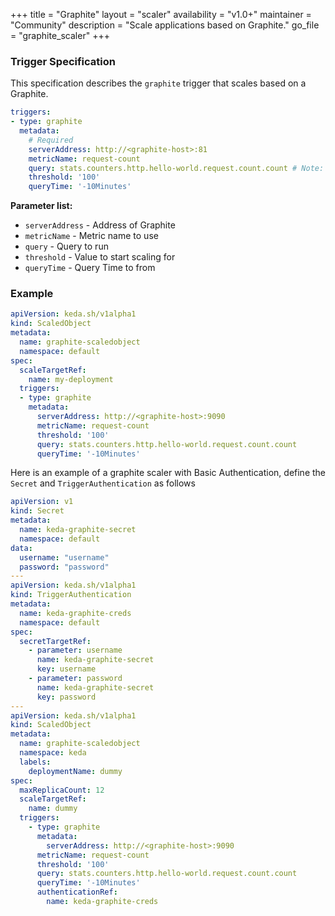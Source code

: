 +++
title = "Graphite"
layout = "scaler"
availability = "v1.0+"
maintainer = "Community"
description = "Scale applications based on Graphite."
go_file = "graphite_scaler"
+++

### Trigger Specification

This specification describes the `graphite` trigger that scales based on a Graphite.

```yaml
triggers:
- type: graphite
  metadata:
    # Required
    serverAddress: http://<graphite-host>:81
    metricName: request-count
    query: stats.counters.http.hello-world.request.count.count # Note: query must return a vector/scalar single element response
    threshold: '100'
    queryTime: '-10Minutes'
```

**Parameter list:**

- `serverAddress` - Address of Graphite
- `metricName` - Metric name to use
- `query` - Query to run
- `threshold` - Value to start scaling for
- `queryTime` - Query Time to from 


### Example

```yaml
apiVersion: keda.sh/v1alpha1
kind: ScaledObject
metadata:
  name: graphite-scaledobject
  namespace: default
spec:
  scaleTargetRef:
    name: my-deployment
  triggers:
  - type: graphite
    metadata:
      serverAddress: http://<graphite-host>:9090
      metricName: request-count
      threshold: '100'
      query: stats.counters.http.hello-world.request.count.count
      queryTime: '-10Minutes'
```


Here is an example of a graphite scaler with Basic Authentication, define the `Secret` and `TriggerAuthentication` as follows

```yaml
apiVersion: v1
kind: Secret
metadata:
  name: keda-graphite-secret
  namespace: default
data:
  username: "username" 
  password: "password"
---
apiVersion: keda.sh/v1alpha1
kind: TriggerAuthentication
metadata:
  name: keda-graphite-creds
  namespace: default
spec:
  secretTargetRef:
    - parameter: username
      name: keda-graphite-secret
      key: username
    - parameter: password
      name: keda-graphite-secret
      key: password
---
apiVersion: keda.sh/v1alpha1
kind: ScaledObject
metadata:
  name: graphite-scaledobject
  namespace: keda
  labels:
    deploymentName: dummy
spec:
  maxReplicaCount: 12
  scaleTargetRef:
    name: dummy
  triggers:
    - type: graphite
      metadata:
        serverAddress: http://<graphite-host>:9090
      metricName: request-count
      threshold: '100'
      query: stats.counters.http.hello-world.request.count.count
      queryTime: '-10Minutes'
      authenticationRef:
        name: keda-graphite-creds
```
